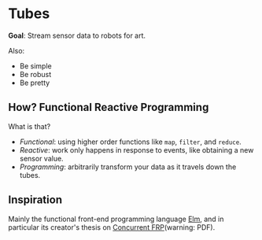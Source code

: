 # Tubes

**Goal**: Stream sensor data to robots for art.

Also:

* Be simple
* Be robust
* Be pretty

## How? Functional Reactive Programming

What is that?

* _Functional_: using higher order functions like `map`, `filter`, and `reduce`.
* _Reactive_: work only happens in response to events, like obtaining a new sensor value.
* _Programming_: arbitrarily transform your data as it travels down the tubes.

## Inspiration

Mainly the functional front-end programming language [Elm](http://elm-lang.org), and in particular
its creator's thesis on [Concurrent FRP](elm-lang.org/papers/concurrent-frp.pdf)(warning: PDF).

